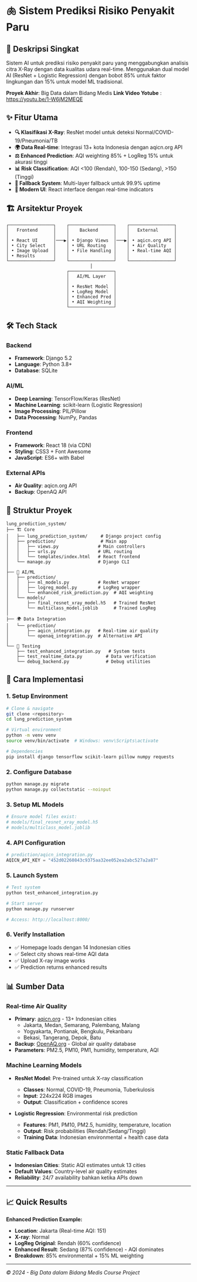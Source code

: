 # 🫁 Sistem Prediksi Risiko Penyakit Paru

## 📝 Deskripsi Singkat

Sistem AI untuk prediksi risiko penyakit paru yang menggabungkan analisis citra X-Ray dengan data kualitas udara real-time. Menggunakan dual model AI (ResNet + Logistic Regression) dengan bobot 85% untuk faktor lingkungan dan 15% untuk model ML tradisional.

**Proyek Akhir**: Big Data dalam Bidang Medis
**Link Video Yotube** : https://youtu.be/1-W6jM2MEQE
## ✨ Fitur Utama

- **🔍 Klasifikasi X-Ray**: ResNet model untuk deteksi Normal/COVID-19/Pneumonia/TB
- **🌍 Data Real-time**: Integrasi 13+ kota Indonesia dengan aqicn.org API
- **⚖️ Enhanced Prediction**: AQI weighting 85% + LogReg 15% untuk akurasi tinggi
- **📊 Risk Classification**: AQI <100 (Rendah), 100-150 (Sedang), >150 (Tinggi)
- **🔄 Fallback System**: Multi-layer fallback untuk 99.9% uptime
- **📱 Modern UI**: React interface dengan real-time indicators

## 🏗️ Arsitektur Proyek

```
┌─────────────────┐    ┌─────────────────┐    ┌─────────────────┐
│   Frontend      │    │    Backend      │    │   External      │
│                 │    │                 │    │                 │
│ • React UI      │───▶│ • Django Views  │───▶│ • aqicn.org API │
│ • City Select   │    │ • URL Routing   │    │ • Air Quality   │
│ • Image Upload  │    │ • File Handling │    │ • Real-time AQI │
│ • Results       │    │                 │    │                 │
└─────────────────┘    └─────────────────┘    └─────────────────┘
                                │
                       ┌─────────────────┐
                       │   AI/ML Layer   │
                       │                 │
                       │ • ResNet Model  │
                       │ • LogReg Model  │
                       │ • Enhanced Pred │
                       │ • AQI Weighting │
                       └─────────────────┘
```

## 🛠️ Tech Stack

### **Backend**
- **Framework**: Django 5.2
- **Language**: Python 3.8+
- **Database**: SQLite

### **AI/ML**
- **Deep Learning**: TensorFlow/Keras (ResNet)
- **Machine Learning**: scikit-learn (Logistic Regression)
- **Image Processing**: PIL/Pillow
- **Data Processing**: NumPy, Pandas

### **Frontend**
- **Framework**: React 18 (via CDN)
- **Styling**: CSS3 + Font Awesome
- **JavaScript**: ES6+ with Babel

### **External APIs**
- **Air Quality**: aqicn.org API
- **Backup**: OpenAQ API

## 📁 Struktur Proyek

```
lung_prediction_system/
├── 🏗️ Core
│   ├── lung_prediction_system/     # Django project config
│   ├── prediction/                 # Main app
│   │   ├── views.py               # Main controllers
│   │   ├── urls.py                # URL routing
│   │   └── templates/index.html   # React frontend
│   └── manage.py                  # Django CLI
│
├── 🤖 AI/ML
│   ├── prediction/
│   │   ├── ml_models.py           # ResNet wrapper
│   │   ├── logreg_model.py        # LogReg wrapper  
│   │   └── enhanced_risk_prediction.py  # AQI weighting
│   └── models/
│       ├── final_resnet_xray_model.h5   # Trained ResNet
│       └── multiclass_model.joblib      # Trained LogReg
│
├── 🌍 Data Integration
│   └── prediction/
│       ├── aqicn_integration.py   # Real-time air quality
│       └── openaq_integration.py  # Alternative API
│
└── 🧪 Testing
    ├── test_enhanced_integration.py   # System tests
    ├── test_realtime_data.py         # Data verification
    └── debug_backend.py              # Debug utilities
```

## 🚀 Cara Implementasi

### 1. **Setup Environment**
```bash
# Clone & navigate
git clone <repository>
cd lung_prediction_system

# Virtual environment
python -m venv venv
source venv/bin/activate  # Windows: venv\Scripts\activate

# Dependencies
pip install django tensorflow scikit-learn pillow numpy requests
```

### 2. **Configure Database**
```bash
python manage.py migrate
python manage.py collectstatic --noinput
```

### 3. **Setup ML Models**
```bash
# Ensure model files exist:
# models/final_resnet_xray_model.h5
# models/multiclass_model.joblib
```

### 4. **API Configuration**
```python
# prediction/aqicn_integration.py
AQICN_API_KEY = "452d02260843c9375aa32ee052ea2abc527a2a87"
```

### 5. **Launch System**
```bash
# Test system
python test_enhanced_integration.py

# Start server
python manage.py runserver

# Access: http://localhost:8000/
```

### 6. **Verify Installation**
- ✅ Homepage loads dengan 14 Indonesian cities
- ✅ Select city shows real-time AQI data
- ✅ Upload X-ray image works
- ✅ Prediction returns enhanced results

## 📊 Sumber Data

### **Real-time Air Quality**
- **Primary**: [aqicn.org](https://aqicn.org) - 13+ Indonesian cities
  - Jakarta, Medan, Semarang, Palembang, Malang
  - Yogyakarta, Pontianak, Bengkulu, Pekanbaru
  - Bekasi, Tangerang, Depok, Batu
- **Backup**: [OpenAQ.org](https://openaq.org) - Global air quality database
- **Parameters**: PM2.5, PM10, PM1, humidity, temperature, AQI

### **Machine Learning Models**
- **ResNet Model**: Pre-trained untuk X-ray classification
  - **Classes**: Normal, COVID-19, Pneumonia, Tuberkulosis
  - **Input**: 224x224 RGB images
  - **Output**: Classification + confidence scores

- **Logistic Regression**: Environmental risk prediction
  - **Features**: PM1, PM10, PM2.5, humidity, temperature, location
  - **Output**: Risk probabilities (Rendah/Sedang/Tinggi)
  - **Training Data**: Indonesian environmental + health case data

### **Static Fallback Data**
- **Indonesian Cities**: Static AQI estimates untuk 13 cities
- **Default Values**: Country-level air quality estimates
- **Reliability**: 24/7 availability bahkan ketika APIs down

---

## 📈 Quick Results

**Enhanced Prediction Example:**
- **Location**: Jakarta (Real-time AQI: 151)
- **X-ray**: Normal
- **LogReg Original**: Rendah (60% confidence)
- **Enhanced Result**: Sedang (87% confidence) - AQI dominates
- **Breakdown**: 85% environmental + 15% ML weighting

---

*© 2024 - Big Data dalam Bidang Medis Course Project*
